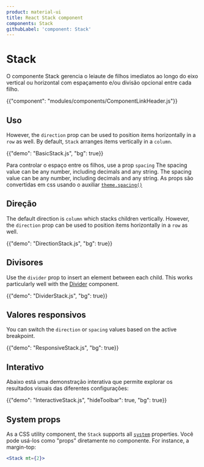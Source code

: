 ```yaml
---
product: material-ui
title: React Stack component
components: Stack
githubLabel: 'component: Stack'
---
```


# Stack

<p class="description">O componente Stack gerencia o leiaute de filhos imediatos ao longo do eixo vertical ou horizontal com espaçamento e/ou divisão opcional entre cada filho.</p>

{{"component": "modules/components/ComponentLinkHeader.js"}}

## Uso

However, the `direction` prop can be used to position items horizontally in a `row` as well. By default, `Stack` arranges items vertically in a `column`.

{{"demo": "BasicStack.js", "bg": true}}

Para controlar o espaço entre os filhos, use a prop `spacing` The spacing value can be any number, including decimals and any string. The spacing value can be any number, including decimals and any string. As props são convertidas em css usando o auxiliar [`theme.spacing()`](/material-ui/customization/spacing/)

## Direção

The default direction is `column` which stacks children vertically. However, the `direction` prop can be used to position items horizontally in a `row` as well.

{{"demo": "DirectionStack.js", "bg": true}}

## Divisores

Use the `divider` prop to insert an element between each child. This works particularly well with the [Divider](/material-ui/react-divider/) component.

{{"demo": "DividerStack.js", "bg": true}}

## Valores responsivos

You can switch the `direction` or `spacing` values based on the active breakpoint.

{{"demo": "ResponsiveStack.js", "bg": true}}

## Interativo

Abaixo está uma demonstração interativa que permite explorar os resultados visuais das diferentes configurações:

{{"demo": "InteractiveStack.js", "hideToolbar": true, "bg": true}}

## System props

As a CSS utility component, the `Stack` supports all [`system`](/system/properties/) properties. Você pode usá-los como "props" diretamente no componente. For instance, a margin-top:

```jsx
<Stack mt={2}>
```
